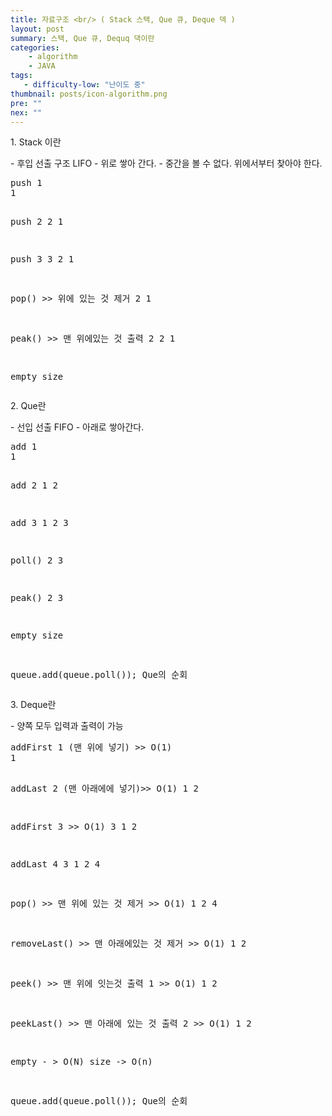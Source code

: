 ```yaml
---
title: 자료구조 <br/> ( Stack 스택, Que 큐, Deque 덱 )
layout: post
summary: 스택, Que 큐, Dequq 댁이란
categories: 
    - algorithm
    - JAVA
tags: 
   - difficulty-low: "난이도 중"
thumbnail: posts/icon-algorithm.png
pre: ""
nex: ""
---
```

<p class="bold-text">1. Stack 이란</p>
 - 후입 선출 구조 LIFO
 - 위로 쌓아 간다.
 - 중간을 볼 수 없다. 위에서부터 찾아야 한다.
<pre>
push 1
1

push 2
2
1

push 3
3
2
1

pop() >> 위에 있는 것 제거 
2
1

peak() >> 맨 위에있는 것 출력 2
2
1

empty
size
</pre>

<p class="bold-text">2. Que란</p>
 - 선입 선출 FIFO
 - 아래로 쌓아간다.
<pre>
add 1 
1

add 2
1
2

add 3
1
2
3

poll()
2
3

peak()
2
3

empty 
size

queue.add(queue.poll());
Que의 순회 
</pre>

<p class="bold-text">3. Deque란</p>
 - 양쪽 모두 입력과 출력이 가능
<pre>
addFirst 1 (맨 위에 넣기) >> O(1)
1

addLast 2 (맨 아래에에 넣기)>> O(1)
1
2

addFirst 3 >> O(1)
3
1
2

addLast 4
3
1
2
4

pop() >> 맨 위에 있는 것 제거 >> O(1)
1
2
4

removeLast() >> 맨 아래에있는 것 제거 >> O(1)
1
2

peek() >> 맨 위에 잇는것 출력 1 >> O(1)
1
2

peekLast() >> 맨 아래에 있는 것 출력 2 >> O(1)
1
2

empty - > O(N)
size -> O(n)

queue.add(queue.poll());
Que의 순회 
</pre>
